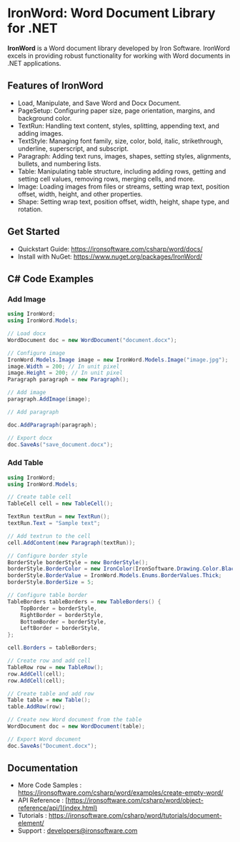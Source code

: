 # IronWord: Word Document Library for .NET

**IronWord** is a Word document library developed by Iron Software. IronWord excels in providing robust functionality for working with Word documents in .NET applications.

## Features of IronWord

- Load, Manipulate, and Save Word and Docx Document.
- PageSetup: Configuring paper size, page orientation, margins, and background color.
- TextRun: Handling text content, styles, splitting, appending text, and adding images.
- TextStyle: Managing font family, size, color, bold, italic, strikethrough, underline, superscript, and subscript.
- Paragraph: Adding text runs, images, shapes, setting styles, alignments, bullets, and numbering lists.
- Table: Manipulating table structure, including adding rows, getting and setting cell values, removing rows, merging cells, and more.
- Image: Loading images from files or streams, setting wrap text, position offset, width, height, and other properties.
- Shape: Setting wrap text, position offset, width, height, shape type, and rotation.

## Get Started

- Quickstart Guide: <https://ironsoftware.com/csharp/word/docs/>
- Install with NuGet: <https://www.nuget.org/packages/IronWord/>

## C# Code Examples

### Add Image

```csharp
using IronWord;
using IronWord.Models;

// Load docx
WordDocument doc = new WordDocument("document.docx");

// Configure image
IronWord.Models.Image image = new IronWord.Models.Image("image.jpg");
image.Width = 200; // In unit pixel
image.Height = 200; // In unit pixel
Paragraph paragraph = new Paragraph();

// Add image
paragraph.AddImage(image);

// Add paragraph

doc.AddParagraph(paragraph);

// Export docx
doc.SaveAs("save_document.docx");
```

### Add Table

```csharp
using IronWord;
using IronWord.Models;

// Create table cell
TableCell cell = new TableCell();

TextRun textRun = new TextRun();
textRun.Text = "Sample text";

// Add textrun to the cell
cell.AddContent(new Paragraph(textRun));

// Configure border style
BorderStyle borderStyle = new BorderStyle();
borderStyle.BorderColor = new IronColor(IronSoftware.Drawing.Color.Black);
borderStyle.BorderValue = IronWord.Models.Enums.BorderValues.Thick;
borderStyle.BorderSize = 5;

// Configure table border
TableBorders tableBorders = new TableBorders() { 
    TopBorder = borderStyle,
    RightBorder = borderStyle,
    BottomBorder = borderStyle,
    LeftBorder = borderStyle,
};

cell.Borders = tableBorders;

// Create row and add cell
TableRow row = new TableRow();
row.AddCell(cell);
row.AddCell(cell);

// Create table and add row
Table table = new Table();
table.AddRow(row);

// Create new Word document from the table
WordDocument doc = new WordDocument(table);

// Export Word document
doc.SaveAs("Document.docx");
```

## Documentation

- More Code Samples : <https://ironsoftware.com/csharp/word/examples/create-empty-word/>
- API Reference : [https://ironsoftware.com/csharp/word/object-reference/api/](index.html)
- Tutorials : <https://ironsoftware.com/csharp/word/tutorials/document-element/>
- Support : <developers@ironsoftware.com>
